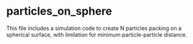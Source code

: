 # particles_on_sphere
This file includes a simulation code to create N particles packing on a spherical surface, with limilation for minimum particle-particle distance.
                  

